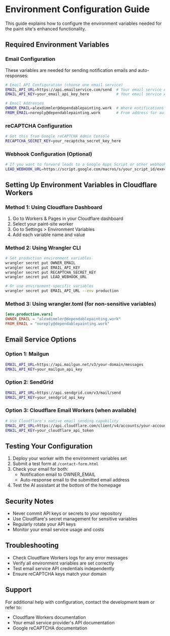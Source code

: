 # Environment Configuration Guide

This guide explains how to configure the environment variables needed for the paint site's enhanced functionality.

## Required Environment Variables

### Email Configuration
These variables are needed for sending notification emails and auto-responses:

```bash
# Email API Configuration (choose one email service)
EMAIL_API_URL=https://api.emailservice.com/send  # Your email service API endpoint
EMAIL_API_KEY=your_email_api_key_here            # Your email service API key

# Email Addresses
OWNER_EMAIL=alexdimmler@dependablepainting.work  # Where notifications are sent
FROM_EMAIL=noreply@dependablepainting.work       # From address for auto-responses
```

### reCAPTCHA Configuration
```bash
# Get this from Google reCAPTCHA Admin Console
RECAPTCHA_SECRET_KEY=your_recaptcha_secret_key_here
```

### Webhook Configuration (Optional)
```bash
# If you want to forward leads to a Google Apps Script or other webhook
LEAD_WEBHOOK_URL=https://script.google.com/macros/s/your_script_id/exec
```

## Setting Up Environment Variables in Cloudflare Workers

### Method 1: Using Cloudflare Dashboard
1. Go to Workers & Pages in your Cloudflare dashboard
2. Select your paint-site worker
3. Go to Settings > Environment Variables
4. Add each variable name and value

### Method 2: Using Wrangler CLI
```bash
# Set production environment variables
wrangler secret put OWNER_EMAIL
wrangler secret put EMAIL_API_KEY
wrangler secret put RECAPTCHA_SECRET_KEY
wrangler secret put LEAD_WEBHOOK_URL

# Or use environment-specific variables
wrangler secret put EMAIL_API_URL --env production
```

### Method 3: Using wrangler.toml (for non-sensitive variables)
```toml
[env.production.vars]
OWNER_EMAIL = "alexdimmler@dependablepainting.work"
FROM_EMAIL = "noreply@dependablepainting.work"
```

## Email Service Options

### Option 1: Mailgun
```bash
EMAIL_API_URL=https://api.mailgun.net/v3/your-domain/messages
EMAIL_API_KEY=your_mailgun_api_key
```

### Option 2: SendGrid
```bash
EMAIL_API_URL=https://api.sendgrid.com/v3/mail/send
EMAIL_API_KEY=your_sendgrid_api_key
```

### Option 3: Cloudflare Email Workers (when available)
```bash
# Use Cloudflare's native email sending capability
EMAIL_API_URL=https://api.cloudflare.com/client/v4/accounts/your-account-id/email/send
EMAIL_API_KEY=your_cloudflare_api_token
```

## Testing Your Configuration

1. Deploy your worker with the environment variables set
2. Submit a test form at `/contact-form.html`
3. Check your email for both:
   - Notification email to OWNER_EMAIL
   - Auto-response email to the submitted email address
4. Test the AI assistant at the bottom of the homepage

## Security Notes

- Never commit API keys or secrets to your repository
- Use Cloudflare's secret management for sensitive variables
- Regularly rotate your API keys
- Monitor your email service usage and costs

## Troubleshooting

- Check Cloudflare Workers logs for any error messages
- Verify all environment variables are set correctly
- Test email service API credentials independently
- Ensure reCAPTCHA keys match your domain

## Support

For additional help with configuration, contact the development team or refer to:
- Cloudflare Workers documentation
- Your email service provider's API documentation
- Google reCAPTCHA documentation